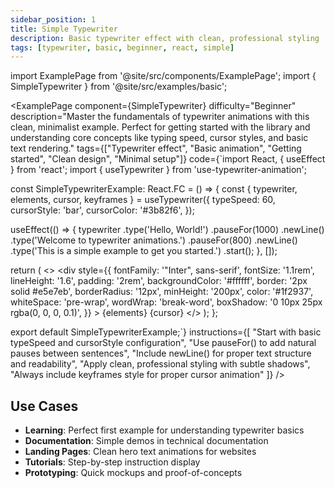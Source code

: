 ```yaml
---
sidebar_position: 1
title: Simple Typewriter
description: Basic typewriter effect with clean, professional styling
tags: [typewriter, basic, beginner, react, simple]
---
```


import ExamplePage from '@site/src/components/ExamplePage';
import { SimpleTypewriter } from '@site/src/examples/basic';

<ExamplePage
component={SimpleTypewriter}
difficulty="Beginner"
description="Master the fundamentals of typewriter animations with this clean, minimalist example. Perfect for getting started with the library and understanding core concepts like typing speed, cursor styles, and basic text rendering."
tags={["Typewriter effect", "Basic animation", "Getting started", "Clean design", "Minimal setup"]}
code={`import React, { useEffect } from 'react';
import { useTypewriter } from 'use-typewriter-animation';

const SimpleTypewriterExample: React.FC = () => {
  const { typewriter, elements, cursor, keyframes } = useTypewriter({
    typeSpeed: 60,
    cursorStyle: 'bar',
    cursorColor: '#3b82f6',
  });

  useEffect(() => {
    typewriter
      .type('Hello, World!')
      .pauseFor(1000)
      .newLine()
      .type('Welcome to typewriter animations.')
      .pauseFor(800)
      .newLine()
      .type('This is a simple example to get you started.')
      .start();
  }, []);

  return (
    <>
      <style>{keyframes}</style>
      <div
        style={{
          fontFamily: '"Inter", sans-serif',
          fontSize: '1.1rem',
          lineHeight: '1.6',
          padding: '2rem',
          backgroundColor: '#ffffff',
          border: '2px solid #e5e7eb',
          borderRadius: '12px',
          minHeight: '200px',
          color: '#1f2937',
          whiteSpace: 'pre-wrap',
          wordWrap: 'break-word',
          boxShadow: '0 10px 25px rgba(0, 0, 0, 0.1)',
        }}
      >
        {elements}
        {cursor}
      </div>
    </>
  );
};

export default SimpleTypewriterExample;`}
instructions={[
"Start with basic typeSpeed and cursorStyle configuration",
"Use pauseFor() to add natural pauses between sentences",
"Include newLine() for proper text structure and readability",
"Apply clean, professional styling with subtle shadows",
"Always include keyframes style for proper cursor animation"
]}
/>

## Use Cases

- **Learning**: Perfect first example for understanding typewriter basics
- **Documentation**: Simple demos in technical documentation
- **Landing Pages**: Clean hero text animations for websites
- **Tutorials**: Step-by-step instruction display
- **Prototyping**: Quick mockups and proof-of-concepts